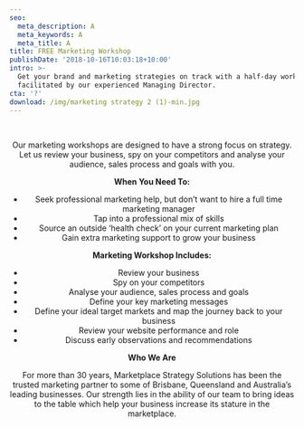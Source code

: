 ```yaml
---
seo:
  meta_description: A
  meta_keywords: A
  meta_title: A
title: FREE Marketing Workshop
publishDate: '2018-10-16T10:03:18+10:00'
intro: >-
  Get your brand and marketing strategies on track with a half-day workshop
  facilitated by our experienced Managing Director.
cta: '?'
download: /img/marketing strategy 2 (1)-min.jpg
---
```

<br>

<Center>

<p>

Our marketing workshops are designed to have a strong focus on strategy. Let us review your business, spy on your competitors and analyse your audience, sales process and goals with you. 

</p>

<p>

**When You Need To:**

* Seek professional marketing help, but don’t want to hire a full time marketing manager
* Tap into a professional mix of skills
* Source an outside ‘health check’ on your current marketing plan
* Gain extra marketing support to grow your business 

</p>

<p>

**Marketing Workshop Includes:**

* Review your business
* Spy on your competitors 
* Analyse your audience, sales process and goals
* Define your key marketing messages
* Define your ideal target markets and map the journey back to your business
* Review your website performance and role 
* Discuss early observations and recommendations

</p>

<p>

**Who We Are**

</p>

<p>

For more than 30 years, Marketplace Strategy Solutions has been the trusted marketing partner to some of Brisbane, Queensland and Australia’s leading businesses. Our strength lies in the ability of our team to bring ideas to the table which help your business increase its stature in the marketplace.

</p>

<Center/>
